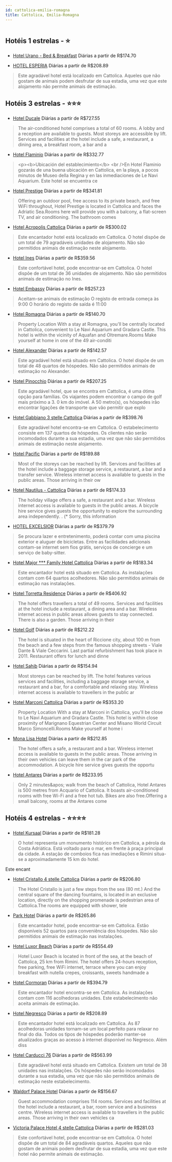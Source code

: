 ```yaml
---
id: cattolica-emilia-romagna
title: Cattolica, Emilia-Romagna
---
```


<center><img src="https://assets.cosmos-data.com/1/017eb4bdc099e6240753cd17801e5c42-545971.jpg" alt="" /></center>


## Hotéis 1 estrelas - ⭐️

-    [Hotel Urano - Bed & Breakfast](https://www.hurb.com/hoteis/cattolica/hotel-urano-bed-breakfast-JNP-JP481160?cmp=18055) Diárias a partir de R$174.70
   > 
-    [HOTEL ESPERIA](https://www.hurb.com/hoteis/cattolica/hotel-esperia-JNP-JP561227?cmp=18055) Diárias a partir de R$208.89
   > Este agradável hotel está localizado em Cattolica. Aqueles que não gostam de animais podem desfrutar de sua estadia, uma vez que este alojamento não permite animais de estimação. 

## Hotéis 3 estrelas - ⭐️⭐️⭐️

-    [Hotel Ducale](https://www.hurb.com/hoteis/cattolica/hotel-ducale-JNP-JP258746?cmp=18055) Diárias a partir de R$727.55
   > The air-conditioned hotel comprises a total of 60 rooms. A lobby and a reception are available to guests. Most storeys are accessible by lift. Services and facilities at the hotel include a safe, a restaurant, a dining area, a breakfast room, a bar and a 
-    [Hotel Flaminio](https://www.hurb.com/hoteis/cattolica/hotel-flaminio-JNP-JP812408?cmp=18055) Diárias a partir de R$332.77
   > &lt;p&gt;&lt;b&gt;Ubicación del establecimiento&lt;/b&gt; &lt;br /&gt;En Hotel Flaminio gozarás de una buena ubicación en Cattolica, en la playa, a pocos minutos de Museo della Regina y en las inmediaciones de Le Navi Aquarium.  Este hotel se encuentra ce
-    [Hotel Prestige](https://www.hurb.com/hoteis/cattolica/hotel-prestige-JNP-JP256294?cmp=18055) Diárias a partir de R$341.81
   > Offering an outdoor pool, free access to its private beach, and free WiFi throughout, Hotel Prestige is located in Cattolica and faces the Adriatic Sea.Rooms here will provide you with a balcony, a flat-screen TV, and air conditioning. The bathroom comes 
-    [Hotel Acropolis Cattolica](https://www.hurb.com/hoteis/cattolica/hotel-acropolis-cattolica-JNP-JP112751?cmp=18055) Diárias a partir de R$300.02
   > Este encantador hotel está localizado em Cattolica. O hotel dispõe de um total de 79 agradáveis unidades de alojamento. Não são permitidos animais de estimação neste alojamento. 
-    [Hotel Ines](https://www.hurb.com/hoteis/cattolica/hotel-ines-JNP-JP112750?cmp=18055) Diárias a partir de R$359.56
   > Este confortável hotel, pode encontrar-se em Cattolica. O hotel dispõe de um total de 36 unidades de alojamento. Não são permitidos animais de estimação no Ines. 
-    [Hotel Embassy](https://www.hurb.com/hoteis/cattolica/hotel-embassy-JNP-JP01236P?cmp=18055) Diárias a partir de R$257.23
   > Aceitam-se animais de estimação    O registo de entrada começa às 9:00  O horário do registo de saída é 11:00
-    [Hotel Romagna](https://www.hurb.com/hoteis/cattolica/hotel-romagna-JNP-JP299835?cmp=18055) Diárias a partir de R$140.70
   > Property Location With a stay at Romagna, you&apos;ll be centrally located in Cattolica, convenient to Le Navi Aquarium and Gradara Castle. This hotel is within the vicinity of Aquafan and Oltremare.Rooms Make yourself at home in one of the 49 air-conditi
-    [Hotel Alexander](https://www.hurb.com/hoteis/cattolica/hotel-alexander-JNP-JP266189?cmp=18055) Diárias a partir de R$142.57
   > Este agradável hotel está situado em Cattolica. O hotel dispõe de um total de 48 quartos de hóspedes. Não são permitidos animais de estimação no Alexander. 
-    [Hotel Pinocchio](https://www.hurb.com/hoteis/cattolica/hotel-pinocchio-JNP-JP122673?cmp=18055) Diárias a partir de R$207.25
   > Este agradável hotel, que se encontra em Cattolica, é uma ótima opção para famílias. Os viajantes podem encontrar o campo de golf mais próximo a 3. 0 km do imóvel. A 50 metro(s), os hóspedes irão encontrar ligações de transporte que vão permitir que explo
-    [Hotel Gabbiano 3 stelle Cattolica](https://www.hurb.com/hoteis/cattolica/hotel-gabbiano-3-stelle-cattolica-JNP-JP214103?cmp=18055) Diárias a partir de R$398.76
   > Este agradável hotel encontra-se em Cattolica. O estabelecimento consiste em 137 quartos de hóspedes. Os clientes não serão incomodados durante a sua estadia, uma vez que não são permitidos animais de estimação neste alojamento. 
-    [Hotel Pacific](https://www.hurb.com/hoteis/cattolica/hotel-pacific-JNP-JP945867?cmp=18055) Diárias a partir de R$189.88
   > Most of the storeys can be reached by lift. Services and facilities at the hotel include a baggage storage service, a restaurant, a bar and a transfer service. Wireless internet access is available to guests in the public areas. Those arriving in their ow
-    [Hotel Nautilus - Cattolica](https://www.hurb.com/hoteis/cattolica/hotel-nautilus-cattolica-JNP-JP805696?cmp=18055) Diárias a partir de R$174.33
   > The holiday village offers a safe, a restaurant and a bar. Wireless internet access is available to guests in the public areas. A bicycle hire service gives guests the opportunity to explore the surrounding area independently.
. (* Sorry, this information
-    [HOTEL EXCELSIOR](https://www.hurb.com/hoteis/cattolica/hotel-excelsior-JNP-JP00561R?cmp=18055) Diárias a partir de R$379.79
   > Se procura lazer e entretenimento, poderá contar com uma piscina exterior e aluguer de bicicletas. Entre as facilidades adicionais contam-se internet sem fios grátis, serviços de concierge e um serviço de baby-sitter.
-    [Hotel Major *** Family Hotel Cattolica](https://www.hurb.com/hoteis/cattolica/hotel-major-family-hotel-cattolica-JNP-JP290489?cmp=18055) Diárias a partir de R$183.34
   > Este encantador hotel está situado em Cattolica. As instalações contam com 64 quartos acolhedores. Não são permitidos animais de estimação nas instalações. 
-    [Hotel Torretta Residence](https://www.hurb.com/hoteis/cattolica/hotel-torretta-residence-JNP-JP854740?cmp=18055) Diárias a partir de R$406.92
   > The hotel offers travellers a total of 49 rooms. Services and facilities at the hotel include a restaurant, a dining area and a bar. Wireless internet access in public areas allows guests to stay connected. There is also a garden. Those arriving in their 
-    [Hotel Golf](https://www.hurb.com/hoteis/cattolica/hotel-golf-JNP-JP328426?cmp=18055) Diárias a partir de R$212.22
   > The hotel is situated in the heart of Riccione city, about 100 m from the beach and a few steps from the famous shopping streets - Viale Dante &amp; Viale Ceccarini. Last partial refurbishment has took place in 2011.  Restaurant offers for lunch and dinne
-    [Hotel Sahib](https://www.hurb.com/hoteis/cattolica/hotel-sahib-JNP-JP482264?cmp=18055) Diárias a partir de R$154.94
   > Most storeys can be reached by lift. The hotel features various services and facilities, including a baggage storage service, a restaurant and a bar, for a comfortable and relaxing stay. Wireless internet access is available to travellers in the public ar
-    [Hotel Marconi Cattolica](https://www.hurb.com/hoteis/cattolica/hotel-marconi-cattolica-JNP-JP875096?cmp=18055) Diárias a partir de R$353.20
   > Property Location With a stay at Marconi in Cattolica, you&apos;ll be close to Le Navi Aquarium and Gradara Castle. This hotel is within close proximity of Marignano Equestrian Center and Misano World Circuit Marco Simoncelli.Rooms Make yourself at home i
-    [Mona Lisa Hotel](https://www.hurb.com/hoteis/cattolica/mona-lisa-hotel-JNP-JP838977?cmp=18055) Diárias a partir de R$212.85
   > The hotel offers a safe, a restaurant and a bar. Wireless internet access is available to guests in the public areas. Those arriving in their own vehicles can leave them in the car park of the accommodation. A bicycle hire service gives guests the opportu
-    [Hotel Antares](https://www.hurb.com/hoteis/cattolica/hotel-antares-JNP-JP107958?cmp=18055) Diárias a partir de R$233.95
   > Only 2 minutes&amp;apos; walk from the beach of Cattolica, Hotel Antares is 500 metres from Acquario of Cattolica. It boasts air-conditioned rooms with free Wi-Fi and a free hot tub. Bikes are also free.Offering a small balcony, rooms at the Antares come 

## Hotéis 4 estrelas - ⭐️⭐️⭐️⭐️

-    [Hotel Kursaal](https://www.hurb.com/hoteis/cattolica/hotel-kursaal-JNP-JP782555?cmp=18055) Diárias a partir de R$181.28
   > O hotel representa um monumento histórico em Cattolica, a pérola da Costa Adriática. Está voltado para o mar, em frente à praça principal da cidade. A estação de comboios fica nas imediações e Rimini situa-se a aproximadamente 15 km do hotel.

Este encant
-    [Hotel Cristallo 4 stelle Cattolica](https://www.hurb.com/hoteis/cattolica/hotel-cristallo-4-stelle-cattolica-JNP-JP798080?cmp=18055) Diárias a partir de R$206.80
   > The Hotel Cristallo is just a few steps from the sea (80 mt.) And the central square of the dancing fountains, is located in an exclusive location, directly on the shopping promenade is pedestrian area of Cattolica.The rooms are equipped with shower, tele
-    [Park Hotel](https://www.hurb.com/hoteis/cattolica/park-hotel-JNP-JP295101?cmp=18055) Diárias a partir de R$265.86
   > Este encantador hotel, pode encontrar-se em Cattolica. Estão disponíveis 52 quartos para conveniência dos hóspedes. Não são permitidos animais de estimação nas instalações. 
-    [Hotel Luxor Beach](https://www.hurb.com/hoteis/cattolica/hotel-luxor-beach-JNP-JP754491?cmp=18055) Diárias a partir de R$554.49
   > Hotel Luxor Beach is located in front of the sea, at the beach of Cattolica, 25 km from Rimini. The hotel offers 24-hours reception, free parking, free WiFi internet, terrace where you can enjoy breakfast with nutella crepes, croissants, sweets handmade a
-    [Hotel Cormoran](https://www.hurb.com/hoteis/cattolica/hotel-cormoran-JNP-JP232741?cmp=18055) Diárias a partir de R$394.79
   > Este encantador hotel encontra-se em Cattolica. As instalações contam com 116 acolhedoras unidades. Este estabelecimento não aceita animais de estimação. 
-    [Hotel Negresco](https://www.hurb.com/hoteis/cattolica/hotel-negresco-JNP-JP975833?cmp=18055) Diárias a partir de R$208.89
   > Este encantador hotel está localizado em Cattolica. As 87 acolhedoras unidades tornam-se um local perfeito para relaxar no final do dia. Todos os tipos de hóspedes poderão manter-se atualizados graças ao acesso à internet disponível no Negresco. Além diss
-    [Hotel Carducci 76](https://www.hurb.com/hoteis/cattolica/hotel-carducci-76-JNP-JP998580?cmp=18055) Diárias a partir de R$563.99
   > Este agradável hotel está situado em Cattolica. Existem um total de 38 unidades nas instalações. Os hóspedes não serão incomodados durante a sua estadia, uma vez que não são permitidos animais de estimação neste estabelecimento. 
-    [Waldorf Palace Hotel](https://www.hurb.com/hoteis/cattolica/waldorf-palace-hotel-JNP-JP353775?cmp=18055) Diárias a partir de R$156.67
   > Guest accommodation comprises 114 rooms. Services and facilities at the hotel include a restaurant, a bar, room service and a business centre. Wireless internet access is available to travellers in the public areas. Those arriving in their own vehicles ca
-    [Victoria Palace Hotel 4 stelle Cattolica](https://www.hurb.com/hoteis/cattolica/victoria-palace-hotel-4-stelle-cattolica-JNP-JP306539?cmp=18055) Diárias a partir de R$281.03
   > Este confortável hotel, pode encontrar-se em Cattolica. O hotel dispõe de um total de 84 agradáveis quartos. Aqueles que não gostam de animais podem desfrutar de sua estadia, uma vez que este hotel não permite animais de estimação. 
